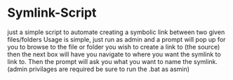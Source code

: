 # Symlink-Script
just a simple script to automate creating a symbolic link between two given files/folders
Usage is simple, just run as admin and a prompt will pop up for you to browse to the file
or folder you wish to create a link to (the source) then the next box will have you navigate
to where you want the symlink to link to. Then the prompt will ask you what you want to name
the symlink. (admin privilages are required be sure to run the .bat as asmin) 
